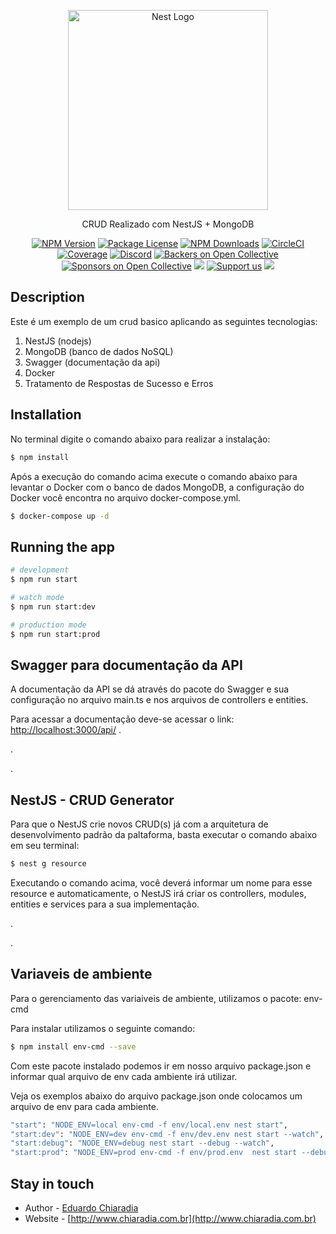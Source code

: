 <p align="center">
  <a href="http://nestjs.com/" target="blank"><img src="https://nestjs.com/img/logo_text.svg" width="320" alt="Nest Logo" /></a>
</p>

[circleci-image]: https://img.shields.io/circleci/build/github/nestjs/nest/master?token=abc123def456
[circleci-url]: https://circleci.com/gh/nestjs/nest

  <p align="center">CRUD Realizado com NestJS + MongoDB</p>
    <p align="center">
<a href="https://www.npmjs.com/~nestjscore" target="_blank"><img src="https://img.shields.io/npm/v/@nestjs/core.svg" alt="NPM Version" /></a>
<a href="https://www.npmjs.com/~nestjscore" target="_blank"><img src="https://img.shields.io/npm/l/@nestjs/core.svg" alt="Package License" /></a>
<a href="https://www.npmjs.com/~nestjscore" target="_blank"><img src="https://img.shields.io/npm/dm/@nestjs/common.svg" alt="NPM Downloads" /></a>
<a href="https://circleci.com/gh/nestjs/nest" target="_blank"><img src="https://img.shields.io/circleci/build/github/nestjs/nest/master" alt="CircleCI" /></a>
<a href="https://coveralls.io/github/nestjs/nest?branch=master" target="_blank"><img src="https://coveralls.io/repos/github/nestjs/nest/badge.svg?branch=master#9" alt="Coverage" /></a>
<a href="https://discord.gg/G7Qnnhy" target="_blank"><img src="https://img.shields.io/badge/discord-online-brightgreen.svg" alt="Discord"/></a>
<a href="https://opencollective.com/nest#backer" target="_blank"><img src="https://opencollective.com/nest/backers/badge.svg" alt="Backers on Open Collective" /></a>
<a href="https://opencollective.com/nest#sponsor" target="_blank"><img src="https://opencollective.com/nest/sponsors/badge.svg" alt="Sponsors on Open Collective" /></a>
  <a href="https://paypal.me/kamilmysliwiec" target="_blank"><img src="https://img.shields.io/badge/Donate-PayPal-ff3f59.svg"/></a>
    <a href="https://opencollective.com/nest#sponsor"  target="_blank"><img src="https://img.shields.io/badge/Support%20us-Open%20Collective-41B883.svg" alt="Support us"></a>
  <a href="https://twitter.com/nestframework" target="_blank"><img src="https://img.shields.io/twitter/follow/nestframework.svg?style=social&label=Follow"></a>
</p>
  <!--[![Backers on Open Collective](https://opencollective.com/nest/backers/badge.svg)](https://opencollective.com/nest#backer)
  [![Sponsors on Open Collective](https://opencollective.com/nest/sponsors/badge.svg)](https://opencollective.com/nest#sponsor)-->

## Description

Este é um exemplo de um crud basico aplicando as seguintes tecnologias:

1. NestJS (nodejs)
2. MongoDB (banco de dados NoSQL)
3. Swagger (documentação da api)
4. Docker
5. Tratamento de Respostas de Sucesso e Erros

## Installation


No terminal digite o comando abaixo para realizar a instalação:
```bash
$ npm install
```

Após a execução do comando acima execute o comando abaixo para levantar o Docker com o banco de dados MongoDB, a configuração do Docker você encontra no arquivo docker-compose.yml.
```bash
$ docker-compose up -d
```


## Running the app

```bash
# development
$ npm run start

# watch mode
$ npm run start:dev

# production mode
$ npm run start:prod
```

## Swagger para documentação da API

A documentação da API se dá através do pacote do Swagger e sua configuração no arquivo main.ts e nos arquivos de controllers e entities.

Para acessar a documentação deve-se acessar o link:
[http://localhost:3000/api/](http://localhost:3000/api/)
.

.

.

## NestJS - CRUD Generator

Para que o NestJS crie novos CRUD(s) já com a arquitetura de desenvolvimento padrão da paltaforma, basta executar o comando abaixo em seu terminal:

```bash
$ nest g resource
```

Executando o comando acima, você deverá informar um nome para esse resource e automaticamente, o NestJS irá criar os controllers, modules, entities e services para a sua implementação.

.

.

## Variaveis de ambiente


Para o gerenciamento das variaiveis de ambiente, utilizamos o pacote:
env-cmd

Para instalar utilizamos o seguinte comando:
```bash
$ npm install env-cmd --save
```

Com este pacote instalado podemos ir em nosso arquivo package.json e informar qual arquivo de env cada ambiente irá utilizar.

Veja os exemplos abaixo do arquivo package.json onde colocamos um arquivo de env para cada ambiente.
```bash
"start": "NODE_ENV=local env-cmd -f env/local.env nest start",
"start:dev": "NODE_ENV=dev env-cmd -f env/dev.env nest start --watch",
"start:debug": "NODE_ENV=debug nest start --debug --watch",
"start:prod": "NODE_ENV=prod env-cmd -f env/prod.env  nest start --debug --watch",
```

## Stay in touch

- Author - [Eduardo Chiaradia](http://www.chiaradia.com.br)
- Website - [http://www.chiaradia.com.br](http://www.chiaradia.com.br)
